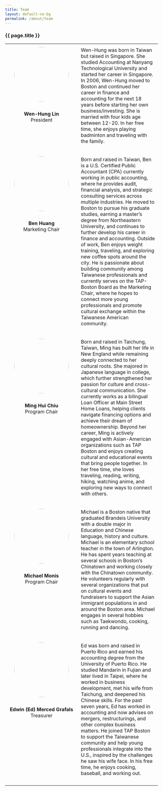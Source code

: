 ```yaml
---
title: Team
layout: default-no-bg
permalink: /about/team
---
```

<style>
.team-image {
  width: 180px;
  height: 180px;
  object-fit: cover; /* 確保圖片被裁切成正方形並填滿 */
  border-radius: 50%; /* 保持圓形 */
  display: block;
  margin: 0 auto 10px auto; /* 置中 */
}
.team-left {
  text-align: center;
  vertical-align: top;
  padding: 10px;
  width: 220px;
}
.team-right {
  padding: 10px;
}
</style>

<div class="main-contents-area">
<h3 class="no-bg">{{ page.title }}</h3>

<table class="team">
  <!-- Wen-Hung Lin -->
  <tr>
    <td class="team-left">
      <img class="team-image" id="team-wenhung-lin" src="{{ site.baseurl }}/assets/images/team-images/team-wenhung-lin.png"/><br/>
      <b>Wen-Hung Lin</b><br/>President
    </td>
    <td class="team-right">
      Wen-Hung was born in Taiwan but raised in Singapore. She studied Accounting at Nanyang Technological University and started her career in Singapore.
      In 2006, Wen-Hung moved to Boston and continued her career in finance and accounting for the next 18 years before starting her own business/investing.
      She is married with four kids age between 12-20. In her free time, she enjoys playing badminton and traveling with the family.<br/><br/>
    </td>
  </tr>

  <!-- Ben Huang -->
  <tr>
    <td class="team-left">
      <img class="team-image" id="team-ben-huang" src="{{ site.baseurl }}/assets/images/team-images/team-ben-huang.png"/><br/>
      <b>Ben Huang</b><br/>Marketing Chair
    </td>
    <td class="team-right">
      Born and raised in Taiwan, Ben is a U.S. Certified Public Accountant (CPA) currently working in public accounting, where he provides audit,
      financial analysis, and strategic consulting services across multiple industries. He moved to Boston to pursue his graduate studies,
      earning a master’s degree from Northeastern University, and continues to further develop his career in finance and accounting.
      Outside of work, Ben enjoys weight training, traveling, and exploring new coffee spots around the city.
      He is passionate about building community among Taiwanese professionals and currently serves on the TAP-Boston Board as the Marketing Chair,
      where he hopes to connect more young professionals and promote cultural exchange within the Taiwanese American community.<br/><br/>
    </td>
  </tr>

  <!-- Ming Hui Chiu -->
  <tr>
    <td class="team-left">
      <img class="team-image" id="team-ming-hui-chiu" src="{{ site.baseurl }}/assets/images/team-images/team-ming-hui-chiu.png"/><br/>
      <b>Ming Hui Chiu</b><br/>Program Chair
    </td>
    <td class="team-right">
      Born and raised in Taichung, Taiwan, Ming has built her life in New England while remaining deeply connected to her cultural roots.
      She majored in Japanese language in college, which further strengthened her passion for culture and cross-cultural communication.
      She currently works as a bilingual Loan Officer at Main Street Home Loans, helping clients navigate financing options and achieve their dream of homeownership.
      Beyond her career, Ming is actively engaged with Asian-American organizations such as TAP Boston and enjoys creating cultural and educational events that bring people together.
      In her free time, she loves traveling, reading, writing, hiking, watching anime, and exploring new ways to connect with others.<br/><br/>
    </td>
  </tr>

  <!-- Michael Monis -->
  <tr>
    <td class="team-left">
      <img class="team-image" id="team-michael-monis" src="{{ site.baseurl }}/assets/images/team-images/team-michael-monis.png"/><br/>
      <b>Michael Monis</b><br/>Program Chair
    </td>
    <td class="team-right">
      Michael is a Boston native that graduated Brandeis University with a double major in Education and Chinese language, history and culture.
      Michael is an elementary school teacher in the town of Arlington. He has spent years teaching at several schools in Boston’s Chinatown
      and working closely with the Chinatown community. He volunteers regularly with several organizations that put on cultural events and fundraisers
      to support the Asian immigrant populations in and around the Boston area. Michael engages in several hobbies such as Taekwondo, cooking, running and dancing.<br/><br/>
    </td>
  </tr>

  <!-- Edwin (Ed) Merced Grafals -->
  <tr>
    <td class="team-left">
      <img class="team-image" id="team-edwin-merced-grafals" src="{{ site.baseurl }}/assets/images/team-images/team-blank.png"/><br/>
      <b>Edwin (Ed) Merced Grafals</b><br/>Treasurer
    </td>
    <td class="team-right">
      Ed was born and raised in Puerto Rico and earned his accounting degree from the University of Puerto Rico. He studied Mandarin in Fujian and later lived in Taipei,
      where he worked in business development, met his wife from Taichung, and deepened his Chinese skills. For the past seven years, Ed has worked in accounting
      and now advises on mergers, restructurings, and other complex business matters. He joined TAP Boston to support the Taiwanese community and help young professionals
      integrate into the U.S., inspired by the challenges he saw his wife face. In his free time, he enjoys cooking, baseball, and working out.<br/><br/>
    </td>
  </tr>
</table>
</div>
